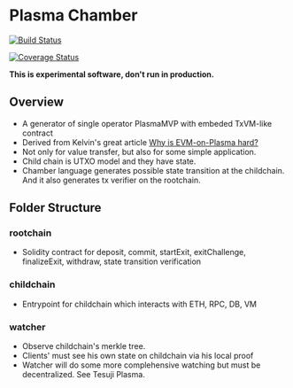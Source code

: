 # Plasma Chamber

[![Build Status](https://travis-ci.org/cryptoeconomicslab/ethstacks.svg?branch=master)](https://travis-ci.org/cryptoeconomicslab/ethstacks)

[![Coverage Status](https://coveralls.io/repos/github/cryptoeconomicslab/ethstacks/badge.svg)](https://coveralls.io/github/cryptoeconomicslab/ethstacks)

**This is experimental software, don't run in production.**

## Overview
- A generator of single operator PlasmaMVP with embeded TxVM-like contract
- Derived from Kelvin's great article [Why is EVM-on-Plasma hard?](https://medium.com/@kelvinfichter/why-is-evm-on-plasma-hard-bf2d99c48df7)
- Not only for value transfer, but also for some simple application.
- Child chain is UTXO model and they have state.
- Chamber language generates possible state transition at the childchain. And it also generates tx verifier on the rootchain.

## Folder Structure

### rootchain
- Solidity contract for deposit, commit, startExit, exitChallenge, finalizeExit, withdraw, state transition verification

### childchain
- Entrypoint for childchain which interacts with ETH, RPC, DB, VM

### watcher
- Observe childchain's merkle tree.
- Clients' must see his own state on childchain via his local proof
- Watcher will do some more complehensive watching but must be decentralized. See Tesuji Plasma.


